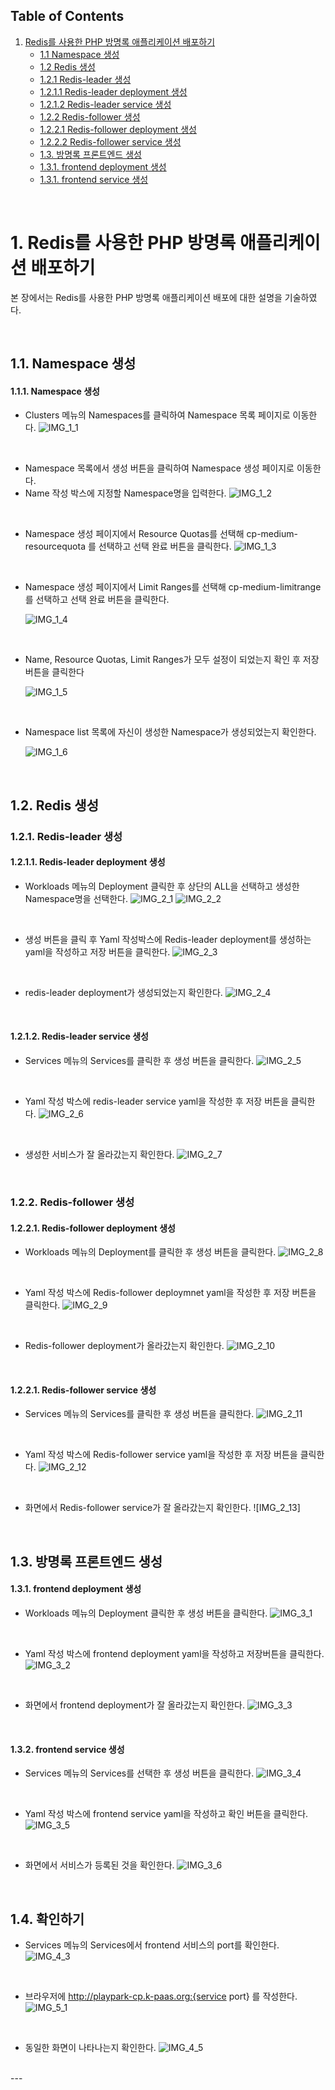## Table of Contents

1. [Redis를 사용한 PHP 방명록 애플리케이션 배포하기](#1)
   * [1.1 Namespace 생성 ](#1-1)
   * [1.2 Redis 생성 ](#1-2)
   * [1.2.1 Redis-leader 생성 ](#1-2-1)
   * [1.2.1.1 Redis-leader deployment 생성 ](#1-2-1-1)
   * [1.2.1.2 Redis-leader service 생성 ](#1-2-1-2)
   * [1.2.2 Redis-follower 생성 ](#1-2-2)
   * [1.2.2.1 Redis-follower deployment 생성 ](#1-2-2-1)
   * [1.2.2.2 Redis-follower service 생성 ](#1-2-2-2)
   * [1.3. 방명록 프론트엔드 생성](#1-3)
   * [1.3.1. frontend deployment 생성](#1-3-1)
   * [1.3.1. frontend service 생성](#1-3-2)
     

<br>

# <div id='1'/> 1. Redis를 사용한 PHP 방명록 애플리케이션 배포하기
본 장에서는 Redis를 사용한 PHP 방명록 애플리케이션 배포에 대한 설명을 기술하였다.

<br>

## <div id='1-1'/> 1.1. Namespace 생성
#### <div id='1-1-1'/> 1.1.1. Namespace 생성
- Clusters 메뉴의 Namespaces를 클릭하여 Namespace 목록 페이지로 이동한다.
  ![IMG_1_1]

<br>

- Namespace 목록에서 생성 버튼을 클릭하여 Namespace 생성 페이지로 이동한다.
- Name 작성 박스에 지정할 Namespace명을 입력한다.
  ![IMG_1_2]

<br>

- Namespace 생성 페이지에서 Resource Quotas를 선택해 cp-medium-resourcequota 를 선택하고 선택 완료 버튼을 클릭한다.
  ![IMG_1_3]

<br>

- Namespace 생성 페이지에서 Limit Ranges를 선택해 cp-medium-limitrange 를 선택하고 선택 완료 버튼을 클릭한다.

  ![IMG_1_4]

<br>

- Name, Resource Quotas, Limit Ranges가 모두 설정이 되었는지 확인 후 저장 버튼을 클릭한다

  ![IMG_1_5]

  <br>

- Namespace list 목록에 자신이 생성한 Namespace가 생성되었는지 확인한다.

  ![IMG_1_6]

<br>

## <div id='1-2'/> 1.2. Redis 생성
### <div id='1-2-1'/> 1.2.1. Redis-leader 생성
#### <div id='1-2-1-1'/> 1.2.1.1. Redis-leader deployment 생성

- Workloads 메뉴의 Deployment 클릭한 후 상단의 ALL을 선택하고 생성한 Namespace명을 선택한다.
  ![IMG_2_1]
  ![IMG_2_2]

<br>

- 생성 버튼을 클릭 후 Yaml 작성박스에 Redis-leader deployment를 생성하는 yaml을 작성하고 저장 버튼을 클릭한다.
  ![IMG_2_3]

<br>

- redis-leader deployment가 생성되었는지 확인한다.
  ![IMG_2_4]

<br>

#### <div id='1-2-1-2'/> 1.2.1.2. Redis-leader service 생성
- Services 메뉴의 Services를 클릭한 후 생성 버튼을 클릭한다.
  ![IMG_2_5]

<br>

- Yaml 작성 박스에 redis-leader service yaml을 작성한 후 저장 버튼을 클릭한다.
  ![IMG_2_6]
  
<br>

- 생성한 서비스가 잘 올라갔는지 확인한다.
  ![IMG_2_7]
  
<br>

### <div id='1-2-2'/> 1.2.2. Redis-follower 생성
#### <div id='1-2-2-1'/> 1.2.2.1. Redis-follower deployment 생성
- Workloads 메뉴의 Deployment를 클릭한 후 생성 버튼을 클릭한다.
  ![IMG_2_8]
  
<br>
  
- Yaml 작성 박스에 Redis-follower deploymnet yaml을 작성한 후 저장 버튼을 클릭한다.
  ![IMG_2_9]

<br>

- Redis-follower deployment가 올라갔는지 확인한다.
  ![IMG_2_10]
  
<br>

#### <div id='1-2-2-1'/> 1.2.2.1. Redis-follower service 생성

- Services 메뉴의 Services를 클릭한 후 생성 버튼을 클릭한다.
  ![IMG_2_11]

<br>

- Yaml 작성 박스에 Redis-follower service yaml을 작성한 후 저장 버튼을 클릭한다.
  ![IMG_2_12]
  
<br>

- 화면에서 Redis-follower service가 잘 올라갔는지 확인한다.
  ![IMG_2_13]

<br>

## <div id='1-3'/> 1.3. 방명록 프론트엔드 생성
#### <div id='1-3-1'/> 1.3.1. frontend deployment 생성

- Workloads 메뉴의 Deployment 클릭한 후 생성 버튼을 클릭한다.
  ![IMG_3_1]
  
<br>

- Yaml 작성 박스에 frontend deployment yaml을 작성하고 저장버튼을 클릭한다.
  ![IMG_3_2]
  
  <br>
  
- 화면에서 frontend deployment가 잘 올라갔는지 확인한다.
  ![IMG_3_3]
  
  <br>
  

#### <div id='1-3-2'/> 1.3.2. frontend service 생성

- Services 메뉴의 Services를 선택한 후 생성 버튼을 클릭한다.
  ![IMG_3_4]
  
<br>

- Yaml 작성 박스에 frontend service yaml을 작성하고 확인 버튼을 클릭한다.
  ![IMG_3_5]

<br>

- 화면에서 서비스가 등록된 것을 확인한다.
  ![IMG_3_6]

<br>

## <div id='1-4'/> 1.4. 확인하기

  
- Services 메뉴의 Services에서 frontend 서비스의 port를 확인한다.
  ![IMG_4_3]

<br>
  
- 브라우저에 http://playpark-cp.k-paas.org:{service port} 를 작성한다.
  ![IMG_5_1]

<br>
  
- 동일한 화면이 나타나는지 확인한다.
  ![IMG_4_5]

<br>
---
<br>

[IMG_1_1]:../IMG/IMG_1_1.png
[IMG_1_2]:../IMG/IMG_1_2.png
[IMG_1_3]:../IMG/IMG_1_3.png
[IMG_1_4]:../IMG/IMG_1_4.png  
[IMG_1_5]:../IMG/IMG_1_5.png  
[IMG_1_6]:../IMG/IMG_1_6.png
[IMG_2_1]:../IMG/IMG_2_1.png
[IMG_2_2]:../IMG/IMG_2_2.png
[IMG_2_3]:../IMG/IMG_2_3.png
[IMG_2_4]:../IMG/IMG_2_4.png
[IMG_2_5]:../IMG/IMG_2_5.png
[IMG_2_6]:../IMG/IMG_2_6.png
[IMG_2_7]:../IMG/IMG_2_7.png
[IMG_2_8]:../IMG/IMG_2_8.png
[IMG_2_9]:../IMG/IMG_2_9.png
[IMG_2_10]:../IMG/IMG_2_10.png
[IMG_2_11]:../IMG/IMG_2_11.png
[IMG_2_12]:../IMG/IMG_2_12.png
[IMG_3_1]:../IMG/IMG_3_1.png
[IMG_3_2]:../IMG/IMG_3_2.png
[IMG_3_3]:../IMG/IMG_3_3.png
[IMG_3_4]:../IMG/IMG_3_4.png
[IMG_3_5]:../IMG/IMG_3_5.png
[IMG_3_6]:../IMG/IMG_3_6.png
[IMG_4_1]:../IMG/IMG_4_1.png
[IMG_4_2]:../IMG/IMG_4_2.png
[IMG_4_3]:../IMG/IMG_4_3.png
[IMG_5_1]:../IMG/IMG_5_1.png
[IMG_4_5]:../IMG/IMG_4_5.png


